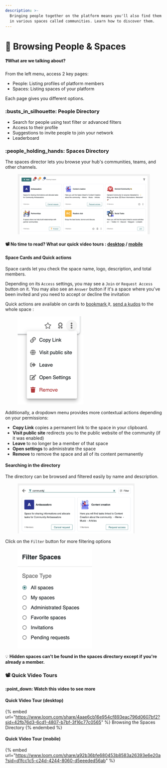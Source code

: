 ```yaml
---
description: >-
  Bringing people together on the platform means you'll also find them grouped
  in various spaces called communities. Learn how to discover them.
---
```


# 👤 Browsing People & Spaces

#### :question:What are we talking about?

From the left menu, access 2 key pages:

* People: Listing profiles of platform members
* Spaces: Listing spaces of your platform

Each page gives you different options.

### :busts\_in\_silhouette: People Directory

* Search for people using text filter or advanced filters
* Access to their profile
* Suggestions to invite people to join your network
* Leaderboard

### :people\_holding\_hands: Spaces Directory

The spaces director lets you browse your hub's communities, teams, and other channels.

<figure><img src="../../.gitbook/assets/spaces-directory.png" alt=""><figcaption></figcaption></figure>

#### 📽️ No time to read? What our quick video tours : [desktop](browsing-people-and-spaces.md#quick-video-tour-desktop) / [mobile](browsing-people-and-spaces.md#quick-video-tour-mobile)

#### Space Cards and Quick actions

Space cards let you check the space name, logo, description, and total members.&#x20;

Depending on its `Access` settings, you may see a `Join` or `Request Access` button on it.  You may also see an `Answer` button if it's a space where you've been invited and you need to accept or decline the invitation

Quick actions are available on cards to  [bookmark ](../discovering-helpful-features/creating-your-favorite-list.md)it, [send a kudos](../earning-recognition/encouraging-and-congratulating.md) to the whole space :&#x20;

<figure><img src="../../.gitbook/assets/space-card-3-dots-menu.png" alt="" width="210"><figcaption></figcaption></figure>

Additionally, a dropdown menu provides more contextual actions depending on your permissions:&#x20;

* **Copy Link** copies a permanent link to the space in your clipboard.
* **Visit public site** redirects you to the public website of the community (if it was enabled)
* **Leave** to no longer be a member of that space
* **Open settings** to administrate the space
* **Remove** to remove the space and all of its content permanently

#### Searching in the directory

The directory can be browsed and filtered easily by name and description.&#x20;

<figure><img src="../../.gitbook/assets/filter-space-by-name.png" alt="" width="375"><figcaption></figcaption></figure>

Click on the `Filter` button for more filtering options&#x20;

<figure><img src="../../.gitbook/assets/filter-spaces.png" alt="" width="239"><figcaption></figcaption></figure>

:bulb: **Hidden spaces can't be found in the spaces directory except if you're already a member.**



### **📽️ Quick Video Tours**

#### :point\_down: Watch this video to see more

#### Quick Video Tour (desktop)

{% embed url="https://www.loom.com/share/4aae6cb16e954cf893eac796d0607bf2?sid=42fb76d3-6cd1-4807-b7bf-3f16c77c0565" %}
Browsing the Spaces Directory
{% endembed %}

#### Quick Video Tour (mobile)

{% embed url="https://www.loom.com/share/a92b36bfe680453b8583a26393e6e20a?sid=d1fcc1c5-c24d-4244-8060-d5eeeded56ab" %}
